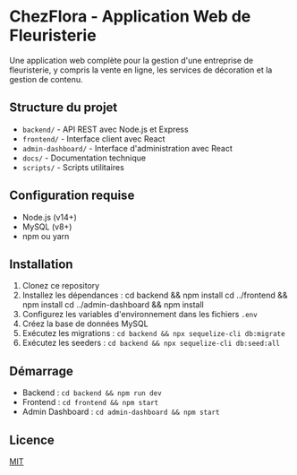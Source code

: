 # ChezFlora - Application Web de Fleuristerie

Une application web complète pour la gestion d'une entreprise de fleuristerie, y compris la vente en ligne, les services de décoration et la gestion de contenu.

## Structure du projet

- `backend/` - API REST avec Node.js et Express
- `frontend/` - Interface client avec React
- `admin-dashboard/` - Interface d'administration avec React
- `docs/` - Documentation technique
- `scripts/` - Scripts utilitaires

## Configuration requise

- Node.js (v14+)
- MySQL (v8+)
- npm ou yarn

## Installation

1. Clonez ce repository
2. Installez les dépendances :
    cd backend && npm install
    cd ../frontend && npm install
    cd ../admin-dashboard && npm install
3. Configurez les variables d'environnement dans les fichiers `.env`
4. Créez la base de données MySQL
5. Exécutez les migrations : `cd backend && npx sequelize-cli db:migrate`
6. Exécutez les seeders : `cd backend && npx sequelize-cli db:seed:all`

## Démarrage

- Backend : `cd backend && npm run dev`
- Frontend : `cd frontend && npm start`
- Admin Dashboard : `cd admin-dashboard && npm start`

## Licence

[MIT](LICENSE)